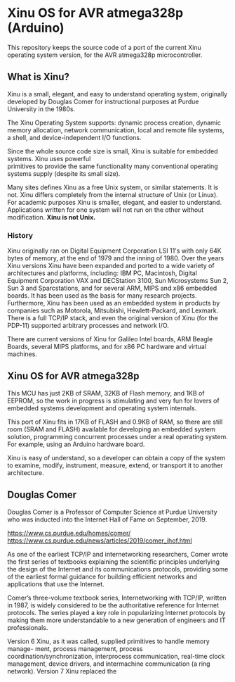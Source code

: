 # Xinu OS for AVR atmega328p (Arduino)

This repository keeps the source code of a port of the current
Xinu operating system version, for the AVR atmega328p microcontroller.

## What is Xinu?

Xinu is a small, elegant, and easy to understand operating system,
originally developed by Douglas Comer for instructional purposes at
Purdue University in the 1980s.

The Xinu Operating System supports: dynamic process creation, dynamic memory allocation, network communication, local and remote file systems, a shell, and device-independent I/O functions. 

Since the whole source code size is small, Xinu is suitable 
for embedded systems.  Xinu uses  powerful  
primitives to provide the same functionality many conventional 
operating systems supply (despite its small size).

Many sites defines Xinu as a free Unix system, or similar statements.
It is not. Xinu differs completely
from the internal structure of Unix (or Linux). 
For academic purposes Xinu is smaller, elegant, and easier to understand.
Applications written for one system will not
run on the other without modification. 
**Xinu is not Unix.**

### History

Xinu originally ran on  Digital  Equipment  Corporation
LSI  11's with only 64K bytes of memory, at the end of 1979 
and the inning of 1980. Over the years Xinu versions 
Xinu have been expanded and ported to a wide variety of architectures and platforms, including: IBM PC, 
Macintosh, Digital Equipment Corporation VAX and DECStation 3100, Sun Microsystems Sun 2, 
Sun 3 and Sparcstations, and for several ARM, MIPS and x86 embedded boards.
It has been used as the basis for many research projects. 
Furthermore, Xinu has been used as an embedded system in products 
by companies such as Motorola, Mitsubishi, Hewlett-Packard, and Lexmark. 
There is a full TCP/IP stack, and even the original version of Xinu 
(for the PDP-11) supported arbitrary processes and network I/O.

There are current versions of Xinu for Galileo Intel boards,
ARM Beagle Boards, several MIPS platforms, and for x86 PC hardware 
and virtual machines.

## Xinu OS for AVR atmega328p

This MCU has just 2KB of SRAM, 32KB of Flash memory, and 1KB of EEPROM,
so the work in progress is stimulating and very fun for lovers
of embedded systems development and operating system internals.

This port of Xinu fits in 17KB of FLASH and 0.9KB of RAM, so there
are still room (SRAM and FLASH) available for developing 
an embedded system solution, programming 
concurrent processes under a real operating system. For example,
using an Arduino hardware board.

Xinu is easy of understand, so a developer can obtain a copy 
of the system to examine, modify,
instrument, measure, extend, or transport it to another architecture.

## Douglas Comer

Douglas Comer is a Professor of Computer Science at Purdue University who
was inducted into the Internet Hall of Fame on September, 2019.

https://www.cs.purdue.edu/homes/comer/
https://www.cs.purdue.edu/news/articles/2019/comer_ihof.html

As one of the earliest TCP/IP and internetworking researchers, Comer wrote the first series of textbooks explaining the scientific principles underlying the design of the Internet and its communications protocols, providing some of the earliest formal guidance for building efficient networks and applications that use the Internet. 

Comer’s three-volume textbook series, Internetworking with TCP/IP, written in 1987, is widely considered to be the authoritative reference for Internet protocols. The series played a key role in popularizing Internet protocols by making them more understandable to a new generation of engineers and IT professionals. 

Version 6 Xinu, as
it was called, supplied primitives to handle memory  manage-
ment,          process          management,          process
coordination/synchronization,  interprocess   communication,
real-time clock management, device drivers, and intermachine
communication (a ring network).  Version 7 Xinu replaced the


